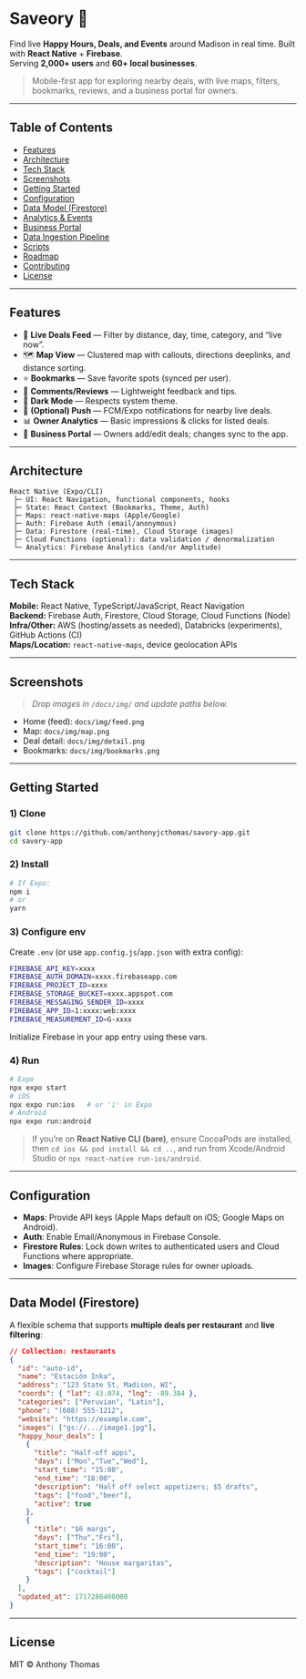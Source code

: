 # Saveory 🍹
Find live **Happy Hours, Deals, and Events** around Madison in real time. Built with **React Native** + **Firebase**.  
Serving **2,000+ users** and **60+ local businesses**.

> Mobile-first app for exploring nearby deals, with live maps, filters, bookmarks, reviews, and a business portal for owners.

---

## Table of Contents
- [Features](#features)
- [Architecture](#architecture)
- [Tech Stack](#tech-stack)
- [Screenshots](#screenshots)
- [Getting Started](#getting-started)
- [Configuration](#configuration)
- [Data Model (Firestore)](#data-model-firestore)
- [Analytics & Events](#analytics--events)
- [Business Portal](#business-portal)
- [Data Ingestion Pipeline](#data-ingestion-pipeline)
- [Scripts](#scripts)
- [Roadmap](#roadmap)
- [Contributing](#contributing)
- [License](#license)

---

## Features
- 🔎 **Live Deals Feed** — Filter by distance, day, time, category, and “live now”.
- 🗺️ **Map View** — Clustered map with callouts, directions deeplinks, and distance sorting.
- ⭐ **Bookmarks** — Save favorite spots (synced per user).
- 💬 **Comments/Reviews** — Lightweight feedback and tips.
- 🌙 **Dark Mode** — Respects system theme.
- 🔔 **(Optional) Push** — FCM/Expo notifications for nearby live deals.
- 📊 **Owner Analytics** — Basic impressions & clicks for listed deals.
- 🧩 **Business Portal** — Owners add/edit deals; changes sync to the app.

---

## Architecture
```
React Native (Expo/CLI) 
 ├─ UI: React Navigation, functional components, hooks
 ├─ State: React Context (Bookmarks, Theme, Auth)
 ├─ Maps: react-native-maps (Apple/Google)
 ├─ Auth: Firebase Auth (email/anonymous)
 ├─ Data: Firestore (real-time), Cloud Storage (images)
 ├─ Cloud Functions (optional): data validation / denormalization
 └─ Analytics: Firebase Analytics (and/or Amplitude)
```

---

## Tech Stack
**Mobile:** React Native, TypeScript/JavaScript, React Navigation  
**Backend:** Firebase Auth, Firestore, Cloud Storage, Cloud Functions (Node)  
**Infra/Other:** AWS (hosting/assets as needed), Databricks (experiments), GitHub Actions (CI)  
**Maps/Location:** `react-native-maps`, device geolocation APIs

---

## Screenshots
> _Drop images in `/docs/img/` and update paths below._
- Home (feed): `docs/img/feed.png`
- Map: `docs/img/map.png`
- Deal detail: `docs/img/detail.png`
- Bookmarks: `docs/img/bookmarks.png`

---

## Getting Started

### 1) Clone
```bash
git clone https://github.com/anthonyjcthomas/savory-app.git
cd savory-app
```

### 2) Install
```bash
# If Expo:
npm i
# or
yarn
```

### 3) Configure env
Create `.env` (or use `app.config.js`/`app.json` with extra config):

```bash
FIREBASE_API_KEY=xxxx
FIREBASE_AUTH_DOMAIN=xxxx.firebaseapp.com
FIREBASE_PROJECT_ID=xxxx
FIREBASE_STORAGE_BUCKET=xxxx.appspot.com
FIREBASE_MESSAGING_SENDER_ID=xxxx
FIREBASE_APP_ID=1:xxxx:web:xxxx
FIREBASE_MEASUREMENT_ID=G-xxxx
```

Initialize Firebase in your app entry using these vars.

### 4) Run
```bash
# Expo
npx expo start
# iOS
npx expo run:ios   # or 'i' in Expo
# Android
npx expo run:android
```

> If you’re on **React Native CLI (bare)**, ensure CocoaPods are installed, then `cd ios && pod install && cd ..`, and run from Xcode/Android Studio or `npx react-native run-ios/android`.

---

## Configuration
- **Maps**: Provide API keys (Apple Maps default on iOS; Google Maps on Android).  
- **Auth**: Enable Email/Anonymous in Firebase Console.  
- **Firestore Rules**: Lock down writes to authenticated users and Cloud Functions where appropriate.  
- **Images**: Configure Firebase Storage rules for owner uploads.

---

## Data Model (Firestore)
A flexible schema that supports **multiple deals per restaurant** and **live filtering**:

```json
// Collection: restaurants
{
  "id": "auto-id",
  "name": "Estación Inka",
  "address": "123 State St, Madison, WI",
  "coords": { "lat": 43.074, "lng": -89.384 },
  "categories": ["Peruvian", "Latin"],
  "phone": "(608) 555-1212",
  "website": "https://example.com",
  "images": ["gs://.../image1.jpg"],
  "happy_hour_deals": [
    {
      "title": "Half-off apps",
      "days": ["Mon","Tue","Wed"],
      "start_time": "15:00",
      "end_time": "18:00",
      "description": "Half off select appetizers; $5 drafts",
      "tags": ["food","beer"],
      "active": true
    },
    {
      "title": "$6 margs",
      "days": ["Thu","Fri"],
      "start_time": "16:00",
      "end_time": "19:00",
      "description": "House margaritas",
      "tags": ["cocktail"]
    }
  ],
  "updated_at": 1717286400000
}
```

---

## License
MIT © Anthony Thomas
